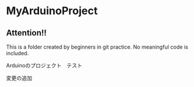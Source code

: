 # MyArduinoProject



## Attention!! 

This is a folder created by beginners in git practice.
No meaningful code is included.



Arduinoのプロジェクト　テスト



変更の追加